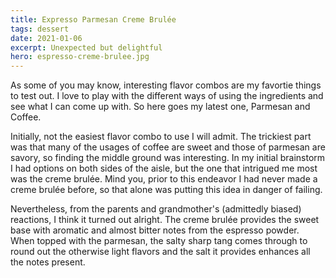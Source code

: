 ```yaml
---
title: Expresso Parmesan Creme Brulée
tags: dessert
date: 2021-01-06
excerpt: Unexpected but delightful
hero: espresso-creme-brulee.jpg
---
```


<v-row>
<v-col>
<v-img-custom height="300" src="espresso-creme-brulee.jpg" alt="espresso parmesean creme brulee" class="hero-img"> </v-img-custom>
As some of you may know, interesting flavor combos are my favortie things to test out. I love to play with the different ways of using the ingredients and see what I can come up with. So here goes my latest one, Parmesan and Coffee.

Initially, not the easiest flavor combo to use I will admit. The trickiest part was that many of the usages of coffee are sweet and those of parmesan are savory, so finding the middle ground was interesting. In my initial brainstorm I had options on both sides of the aisle, but the one that intrigued me most was the creme brulée. Mind you, prior to this endeavor I had never made a creme brulée before, so that alone was putting this idea in danger of failing.

Nevertheless, from the parents and grandmother's (admittedly biased) reactions, I think it turned out alright. The creme brulée provides the sweet base with aromatic and almost bitter notes from the espresso powder. When topped with the parmesan, the salty sharp tang comes through to round out the otherwise light flavors and the salt it provides enhances all the notes present.

<p class="cred" ></p>
</v-col>
</v-row>
<v-row>
  <v-col lg="3" sm="12">
    <v-ingredients-list title="Creme Brulée Ingredients" file-path="2021-01-06/info.json" json-key="ingredients"> </v-ingredients-list>
  </v-col>
  <v-col lg="9" sm="12">
    <v-instructions-list title="Instructions" file-path="2021-01-06/info.json" json-key="instructions"> </v-instructions-list>
  </v-col>
</v-row>
<v-row>
<v-col lg="3">
  <v-ingredients-list title="Topping Ingredients" file-path="2021-01-06/info.json" json-key="toppingIngredients"> </v-ingredients-list>
</v-col>
<v-col lg="9">
  <v-instructions-list title="Topping Instructions" file-path="2021-01-06/info.json" json-key="toppingInstructions"> </v-instructions-list>
</v-col>
</v-row>

